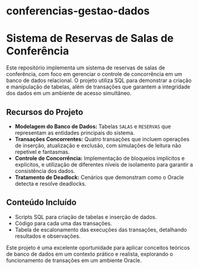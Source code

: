 # conferencias-gestao-dados
# Sistema de Reservas de Salas de Conferência

Este repositório implementa um sistema de reservas de salas de conferência, com foco em gerenciar o controle de concorrência em um banco de dados relacional. O projeto utiliza SQL para demonstrar a criação e manipulação de tabelas, além de transações que garantem a integridade dos dados em um ambiente de acesso simultâneo.

## Recursos do Projeto

- **Modelagem do Banco de Dados:** Tabelas `SALAS` e `RESERVAS` que representam as entidades principais do sistema.
- **Transações Concorrentes:** Quatro transações que incluem operações de inserção, atualização e exclusão, com simulações de leitura não repetível e fantasmas.
- **Controle de Concorrência:** Implementação de bloqueios implícitos e explícitos, e utilização de diferentes níveis de isolamento para garantir a consistência dos dados.
- **Tratamento de Deadlock:** Cenários que demonstram como o Oracle detecta e resolve deadlocks.

## Conteúdo Incluído

- Scripts SQL para criação de tabelas e inserção de dados.
- Código para cada uma das transações.
- Tabela de escalonamento das execuções das transações, detalhando resultados e observações.

Este projeto é uma excelente oportunidade para aplicar conceitos teóricos de banco de dados em um contexto prático e realista, explorando o funcionamento de transações em um ambiente Oracle.
